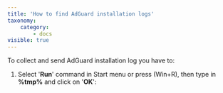 ```yaml
---
title: 'How to find AdGuard installation logs'
taxonomy:
    category:
        - docs
visible: true
---
```


To collect and send AdGuard installation log you have to:

1. Select '**Run**' command in Start menu or press (Win+R), then type in **%tmp%** and click on '**OK**':


